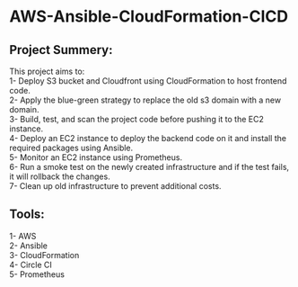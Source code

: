 # AWS-Ansible-CloudFormation-CICD
## Project Summery:
This project aims to:
<br/>
1- Deploy S3 bucket and Cloudfront using CloudFormation to host frontend code.<br/>
2- Apply the blue-green strategy to replace the old s3 domain with a new domain.<br/>
3- Build, test, and scan the project code before pushing it to the EC2 instance.<br/>
4- Deploy an EC2 instance to deploy the backend code on it and install the required packages using Ansible.<br/>
5- Monitor an EC2 instance using Prometheus.<br/>
6- Run a smoke test on the newly created infrastructure and if the test fails, it will rollback the changes.<br/>
7- Clean up old infrastructure to prevent additional costs.<br/>

## Tools:

1- AWS            <br/>
2- Ansible  <br/>
3- CloudFormation        <br/>
4- Circle CI<br/>
5- Prometheus<br/>


